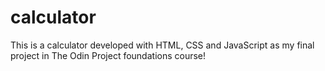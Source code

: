 # calculator
This is a calculator developed with HTML, CSS and JavaScript as my final project in The Odin Project foundations course!
